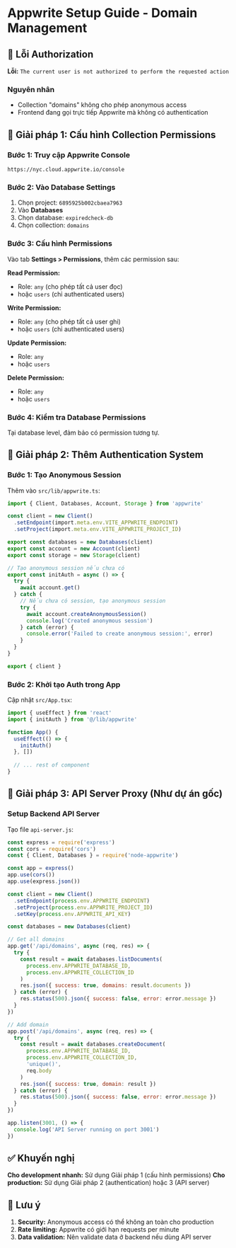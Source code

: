# Appwrite Setup Guide - Domain Management

## 🚨 Lỗi Authorization

**Lỗi:** `The current user is not authorized to perform the requested action`

### Nguyên nhân
- Collection "domains" không cho phép anonymous access
- Frontend đang gọi trực tiếp Appwrite mà không có authentication

## 🔧 Giải pháp 1: Cấu hình Collection Permissions

### Bước 1: Truy cập Appwrite Console
```
https://nyc.cloud.appwrite.io/console
```

### Bước 2: Vào Database Settings
1. Chọn project: `6895925b002cbaea7963`
2. Vào **Databases** 
3. Chọn database: `expiredcheck-db`
4. Chọn collection: `domains`

### Bước 3: Cấu hình Permissions
Vào tab **Settings > Permissions**, thêm các permission sau:

**Read Permission:**
- Role: `any` (cho phép tất cả user đọc)
- hoặc `users` (chỉ authenticated users)

**Write Permission:**
- Role: `any` (cho phép tất cả user ghi)
- hoặc `users` (chỉ authenticated users)

**Update Permission:**
- Role: `any`
- hoặc `users`

**Delete Permission:**
- Role: `any` 
- hoặc `users`

### Bước 4: Kiểm tra Database Permissions
Tại database level, đảm bảo có permission tương tự.

## 🔧 Giải pháp 2: Thêm Authentication System

### Bước 1: Tạo Anonymous Session
Thêm vào `src/lib/appwrite.ts`:

```typescript
import { Client, Databases, Account, Storage } from 'appwrite'

const client = new Client()
  .setEndpoint(import.meta.env.VITE_APPWRITE_ENDPOINT)
  .setProject(import.meta.env.VITE_APPWRITE_PROJECT_ID)

export const databases = new Databases(client)
export const account = new Account(client)
export const storage = new Storage(client)

// Tạo anonymous session nếu chưa có
export const initAuth = async () => {
  try {
    await account.get()
  } catch {
    // Nếu chưa có session, tạo anonymous session
    try {
      await account.createAnonymousSession()
      console.log('Created anonymous session')
    } catch (error) {
      console.error('Failed to create anonymous session:', error)
    }
  }
}

export { client }
```

### Bước 2: Khởi tạo Auth trong App
Cập nhật `src/App.tsx`:

```typescript
import { useEffect } from 'react'
import { initAuth } from '@/lib/appwrite'

function App() {
  useEffect(() => {
    initAuth()
  }, [])
  
  // ... rest of component
}
```

## 🔧 Giải pháp 3: API Server Proxy (Như dự án gốc)

### Setup Backend API Server
Tạo file `api-server.js`:

```javascript
const express = require('express')
const cors = require('cors')
const { Client, Databases } = require('node-appwrite')

const app = express()
app.use(cors())
app.use(express.json())

const client = new Client()
  .setEndpoint(process.env.APPWRITE_ENDPOINT)
  .setProject(process.env.APPWRITE_PROJECT_ID)
  .setKey(process.env.APPWRITE_API_KEY)

const databases = new Databases(client)

// Get all domains
app.get('/api/domains', async (req, res) => {
  try {
    const result = await databases.listDocuments(
      process.env.APPWRITE_DATABASE_ID,
      process.env.APPWRITE_COLLECTION_ID
    )
    res.json({ success: true, domains: result.documents })
  } catch (error) {
    res.status(500).json({ success: false, error: error.message })
  }
})

// Add domain  
app.post('/api/domains', async (req, res) => {
  try {
    const result = await databases.createDocument(
      process.env.APPWRITE_DATABASE_ID,
      process.env.APPWRITE_COLLECTION_ID,
      'unique()',
      req.body
    )
    res.json({ success: true, domain: result })
  } catch (error) {
    res.status(500).json({ success: false, error: error.message })
  }
})

app.listen(3001, () => {
  console.log('API Server running on port 3001')
})
```

## ✅ Khuyến nghị

**Cho development nhanh:** Sử dụng Giải pháp 1 (cấu hình permissions)
**Cho production:** Sử dụng Giải pháp 2 (authentication) hoặc 3 (API server)

## 📝 Lưu ý

1. **Security:** Anonymous access có thể không an toàn cho production
2. **Rate limiting:** Appwrite có giới hạn requests per minute
3. **Data validation:** Nên validate data ở backend nếu dùng API server
